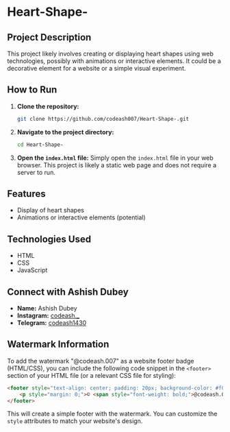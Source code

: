 # Heart-Shape-

## Project Description

This project likely involves creating or displaying heart shapes using web technologies, possibly with animations or interactive elements. It could be a decorative element for a website or a simple visual experiment.

## How to Run

1.  **Clone the repository:**
    ```bash
    git clone https://github.com/codeash007/Heart-Shape-.git
    ```
2.  **Navigate to the project directory:**
    ```bash
    cd Heart-Shape-
    ```
3.  **Open the `index.html` file:**
    Simply open the `index.html` file in your web browser. This project is likely a static web page and does not require a server to run.

## Features

*   Display of heart shapes
*   Animations or interactive elements (potential)

## Technologies Used

*   HTML
*   CSS
*   JavaScript

## Connect with Ashish Dubey

*   **Name:** Ashish Dubey
*   **Instagram:** [codeash._](https://www.instagram.com/codeash._)
*   **Telegram:** [codeash1430](https://t.me/codeash1430)

## Watermark Information

To add the watermark "@codeash.007" as a website footer badge (HTML/CSS), you can include the following code snippet in the `<footer>` section of your HTML file (or a relevant CSS file for styling):

```html
<footer style="text-align: center; padding: 20px; background-color: #f0f0f0; color: #555;">
    <p style="margin: 0;">© <span style="font-weight: bold;">@codeash.007</span></p>
</footer>
```

This will create a simple footer with the watermark. You can customize the `style` attributes to match your website's design.

